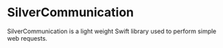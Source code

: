 # SilverCommunication

SilverCommunication is a light weight Swift library used to perform simple web requests.